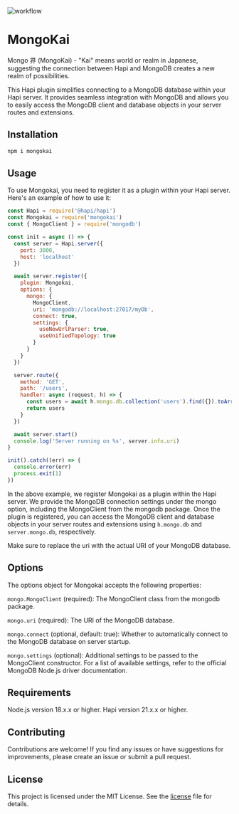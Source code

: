 ![workflow](https://github.com/afgallo/mongokai/actions/workflows/main.yml/badge.svg)

# MongoKai

Mongo 界 (MongoKai) - "Kai" means world or realm in Japanese, suggesting the connection between Hapi and MongoDB creates a new realm of possibilities.

This Hapi plugin simplifies connecting to a MongoDB database within your Hapi server. It provides seamless integration with MongoDB and allows you to easily access the MongoDB client and database objects in your server routes and extensions.

## Installation

```bash
npm i mongokai
```

## Usage

To use Mongokai, you need to register it as a plugin within your Hapi server. Here's an example of how to use it:

```javascript
const Hapi = require('@hapi/hapi')
const Mongokai = require('mongokai')
const { MongoClient } = require('mongodb')

const init = async () => {
  const server = Hapi.server({
    port: 3000,
    host: 'localhost'
  })

  await server.register({
    plugin: Mongokai,
    options: {
      mongo: {
        MongoClient,
        uri: 'mongodb://localhost:27017/myDb',
        connect: true,
        settings: {
          useNewUrlParser: true,
          useUnifiedTopology: true
        }
      }
    }
  })

  server.route({
    method: 'GET',
    path: '/users',
    handler: async (request, h) => {
      const users = await h.mongo.db.collection('users').find({}).toArray()
      return users
    }
  })

  await server.start()
  console.log('Server running on %s', server.info.uri)
}

init().catch((err) => {
  console.error(err)
  process.exit(1)
})
```

In the above example, we register Mongokai as a plugin within the Hapi server. We provide the MongoDB connection settings under the mongo option, including the MongoClient from the mongodb package. Once the plugin is registered, you can access the MongoDB client and database objects in your server routes and extensions using `h.mongo.db` and `server.mongo.db`, respectively.

Make sure to replace the uri with the actual URI of your MongoDB database.

## Options

The options object for Mongokai accepts the following properties:

`mongo.MongoClient` (required): The MongoClient class from the mongodb package.

`mongo.uri` (required): The URI of the MongoDB database.

`mongo.connect` (optional, default: true): Whether to automatically connect to the MongoDB database on server startup.

`mongo.settings` (optional): Additional settings to be passed to the MongoClient constructor. For a list of available settings, refer to the official MongoDB Node.js driver documentation.

## Requirements

Node.js version 18.x.x or higher.
Hapi version 21.x.x or higher.

## Contributing

Contributions are welcome! If you find any issues or have suggestions for improvements, please create an issue or submit a pull request.

## License

This project is licensed under the MIT License. See the [license](LICENSE) file for details.
